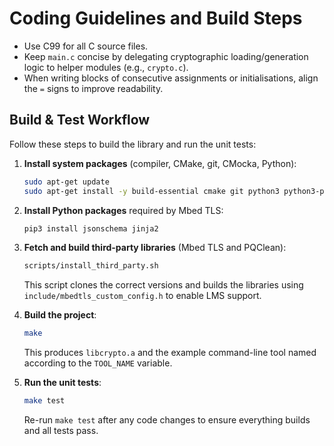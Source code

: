 Coding Guidelines and Build Steps
================================

- Use C99 for all C source files.
- Keep `main.c` concise by delegating cryptographic loading/generation logic to
  helper modules (e.g., `crypto.c`).
- When writing blocks of consecutive assignments or initialisations, align the
  `=` signs to improve readability.

Build & Test Workflow
---------------------

Follow these steps to build the library and run the unit tests:

1. **Install system packages** (compiler, CMake, git, CMocka, Python):

   ```sh
   sudo apt-get update
   sudo apt-get install -y build-essential cmake git python3 python3-pip libcmocka-dev
   ```

2. **Install Python packages** required by Mbed TLS:

   ```sh
   pip3 install jsonschema jinja2
   ```

3. **Fetch and build third-party libraries** (Mbed TLS and PQClean):

   ```sh
   scripts/install_third_party.sh
   ```

   This script clones the correct versions and builds the libraries using
   `include/mbedtls_custom_config.h` to enable LMS support.

4. **Build the project**:

   ```sh
   make
   ```

   This produces `libcrypto.a` and the example command-line tool named according
   to the `TOOL_NAME` variable.

5. **Run the unit tests**:

   ```sh
   make test
   ```

   Re-run `make test` after any code changes to ensure everything builds and all
   tests pass.

